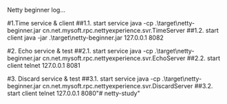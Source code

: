 
Netty beginner log...

#1.Time service & client
##1.1. start service 
java -cp .\target\netty-beginner.jar cn.net.mysoft.rpc.nettyexperience.svr.TimeServer
##1.2. start client
java -jar .\target\netty-beginner.jar 127.0.0.1 8082

#2. Echo service & test
##2.1. start service
java -cp .\target\netty-beginner.jar cn.net.mysoft.rpc.nettyexperience.svr.EchoServer
##2.2. start client
telnet 127.0.0.1 8081

#3. Discard service & test
##3.1. start service
java -cp .\target\netty-beginner.jar cn.net.mysoft.rpc.nettyexperience.svr.DiscardServer
##3.2. start client
telnet 127.0.0.1 8080"# netty-study" 
